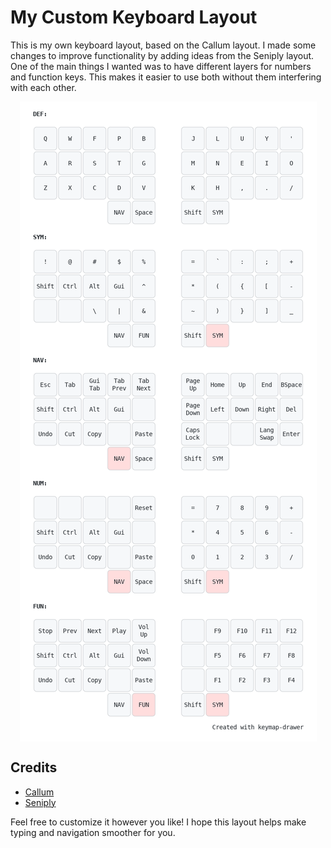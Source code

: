 # My Custom Keyboard Layout

This is my own keyboard layout, based on the Callum layout. I made some changes to improve functionality by adding ideas
from the Seniply layout. One of the main things I wanted was to have different layers for numbers and function keys.
This makes it easier to use both without them interfering with each other.

<img src="./keymap_drawer/layout.png" style="margin: 0 auto; display: block" />

## Credits

- [Callum](https://github.com/qmk/qmk_firmware/tree/user-keymaps-still-present/users/callum)
- [Seniply](https://stevep99.github.io/seniply/)

Feel free to customize it however you like! I hope this layout helps make typing and navigation smoother for you.


